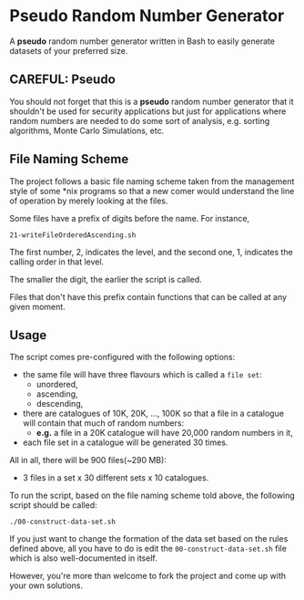 # Pseudo Random Number Generator

A **pseudo** random number generator written in Bash to easily generate datasets of your preferred size.

## CAREFUL: Pseudo

You should not forget that this is a **pseudo** random number generator that it shouldn't be used for security applications but just for applications where random numbers are needed to do some sort of analysis, e.g. sorting algorithms, Monte Carlo Simulations, etc.

## File Naming Scheme

The project follows a basic file naming scheme taken from the management style of some *nix programs so that a new comer would understand the line of operation by merely looking at the files.

Some files have a prefix of digits before the name. For instance,

	21-writeFileOrderedAscending.sh

The first number, 2, indicates the level, and the second one, 1, indicates the calling order in that level.

The smaller the digit, the earlier the script is called.

Files that don't have this prefix contain functions that can be called at any given moment.

## Usage

The script comes pre-configured with the following options:

- the same file will have three flavours which is called a `file set`:
	- unordered,
	- ascending,
	- descending,
- there are catalogues of 10K, 20K, ..., 100K so that a file in a catalogue will contain that much of random numbers:
	- **e.g.** a file in a 20K catalogue will have 20,000 random numbers in it,
- each file set in a catalogue will be generated 30 times.

All in all, there will be 900 files(~290 MB):

- 3 files in a set x 30 different sets x 10 catalogues.

To run the script, based on the file naming scheme told above, the following script should be called:

`./00-construct-data-set.sh`

If you just want to change the formation of the data set based on the rules defined above, all you have to do is edit the `00-construct-data-set.sh` file which is also well-documented in itself.

However, you're more than welcome to fork the project and come up with your own solutions.